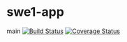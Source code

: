 # swe1-app

main
[![Build Status](https://app.travis-ci.com/mkZH0740/swe1-app.svg?branch=main)](https://app.travis-ci.com/mkZH0740/swe1-app)
[![Coverage Status](https://coveralls.io/repos/github/mkZH0740/swe1-app/badge.svg?branch=main)](https://coveralls.io/github/mkZH0740/swe1-app?branch=main)